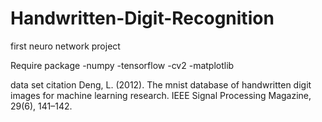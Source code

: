 # Handwritten-Digit-Recognition
first neuro network project

Require package
-numpy
-tensorflow
-cv2
-matplotlib

data set citation
Deng, L. (2012). The mnist database of handwritten digit images for machine learning research. IEEE Signal Processing Magazine, 29(6), 141–142.